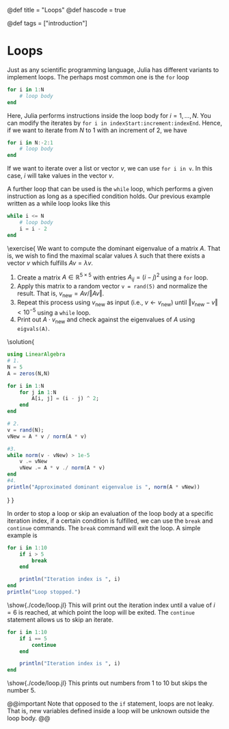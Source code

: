 @def title = "Loops"
@def hascode = true

@def tags = ["introduction"]

# Loops

Just as any scientific programming language, Julia has different variants to implement loops. The perhaps most common one is the `for` loop
```julia
for i in 1:N
    # loop body
end
```
Here, Julia performs instructions inside the loop body for $i = 1, \ldots, N$. You can modify the iterates by `for i in indexStart:increment:indexEnd`. Hence, if we want to iterate from $N$ to $1$ with an increment of $2$, we have 
```julia
for i in N:-2:1
    # loop body
end
```
If we want to iterate over a list or vector $v$, we can use `for i in v`. In this case, $i$ will take values in the vector $v$. 

A further loop that can be used is the `while` loop, which performs a given instruction as long as a specified condition holds. Our previous example written as a while loop looks like this
```julia
while i <= N
    # loop body
    i = i - 2
end
```

\exercise{
    We want to compute the dominant eigenvalue of a matrix $A$. That is, we wish to find the maximal scalar values $\lambda$ such that there exists a vector $v$ which fulfills $Av = \lambda v$.
1. Create a matrix $A\in\mathbb{R}^{5 \times 5}$ with entries $A_{ij} = (i-j)^2$ using a `for` loop. 
2. Apply this matrix to a random vector `v = rand(5)` and normalize the result. That is, $v_{\mathrm{new}} = Av/\Vert Av\Vert$.
3. Repeat this process using $v_{\mathrm{new}}$ as input (i.e., $v\leftarrow v_{\mathrm{new}}$) until $\Vert v_{\mathrm{new}}- v \Vert < 10^{-5}$ using a `while` loop.
4. Print out $A\cdot v_{\mathrm{new}}$ and check against the eigenvalues of $A$ using `eigvals(A)`.

\solution{
```julia
using LinearAlgebra
# 1.
N = 5
A = zeros(N,N)

for i in 1:N
    for j in 1:N
        A[i, j] = (i - j) ^ 2;
    end
end

# 2.
v = rand(N);
vNew = A * v / norm(A * v)

#3.
while norm(v - vNew) > 1e-5
    v .= vNew
    vNew .= A * v ./ norm(A * v)
end
#4.
println("Approximated dominant eigenvalue is ", norm(A * vNew))
```
}
}

In order to stop a loop or skip an evaluation of the loop body at a specific iteration index, if a certain condition is fulfilled, we can use the `break` and `continue` commands. The `break` command will exit the loop. A simple example is
```julia:./code/loop.jl
for i in 1:10
    if i > 5
        break
    end

    println("Iteration index is ", i)
end
println("Loop stopped.")
```
\show{./code/loop.jl}
This will print out the iteration index until a value of $i=6$ is reached, at which point the loop will be exited. The `continue` statement allows us to skip an iterate.
```julia:./code/loop.jl
for i in 1:10    
    if i == 5
        continue
    end

    println("Iteration index is ", i)
end
```
\show{./code/loop.jl}
This prints out numbers from $1$ to $10$ but skips the number $5$.

@@important
Note that opposed to the `if` statement, loops are not leaky. That is, new variables defined inside a loop will be unknown outside the loop body.
@@
